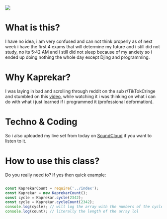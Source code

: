 <img src="https://wompampsupport.azureedge.net/fetchimage?siteId=7575&v=2&jpgQuality=100&width=700&url=https%3A%2F%2Fi.kym-cdn.com%2Fphotos%2Fimages%2Fnewsfeed%2F001%2F132%2F314%2Fcbc.jpg" />

# What is this?

I have no idea, i am very confused and can not think properly as of next week i have the first 4 exams that will determine my future and i still did not study, no its 5:42 AM and i still did not sleep because of my anxiety so i ended up doing nothing the whole day except Djing and programming.

# Why Kaprekar?

I was laying in bad and scrolling through reddit on the sub r/TikTokCringe and stumbled on this [video](https://www.reddit.com/r/TikTokCringe/comments/ufgw4y/kaprekars_constant/), while watching it i was thinking on what i can do with what i just learned if i programmed it (professional deformation).

# Techno & Coding

So i also uploaded my live set from today on [SoundCloud](https://soundcloud.com/jey01/my-live-set) if you want to listen to it. 

# How to use this class? 

Do you really need to? If yes then quick example:

```js

const KaprekarCount = require('../index');
const Kaprekar = new KaprekarCount();
const cycle = Kaprekar.cycle(2342);
const cycle = Kaprekar.cycleCount(2342);
console.log(cycle); // will log the array with the numbers of the cycle
console.log(count); // literally the length of the array lol


```
